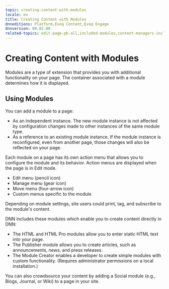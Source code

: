 ```yaml
---
topic: creating-content-with-modules
locale: en
title: Creating Content with Modules
dnneditions: Platform,Evoq Content,Evoq Engage
dnnversion: 09.02.00
related-topics: edit-page-pb-all,included-modules,content-managers-included-modules-overview,included-modules
---
```


# Creating Content with Modules

Modules are a type of extension that provides you with additional functionality on your page. The container associated with a module determines how it is displayed.

## Using Modules

You can add a module to a page:

*   As an independent instance. The new module instance is not affected by configuration changes made to other instances of the same module type.
*   As a reference to an existing module instance. If the module instance is reconfigured, even from another page, those changes will also be reflected on your page.

Each module on a page has its own action menu that allows you to configure the module and its behavior. Action menus are displayed when the page is in Edit mode.

*   Edit menu (pencil icon)
*   Manage menu (gear icon)
*   Move menu (four-arrow icon)
*   Custom menus specific to the module

Depending on module settings, site users could print, tag, and subscribe to the module's content.

DNN includes these modules which enable you to create content directly in DNN:

*   The HTML and HTML Pro modules allow you to enter static HTML text into your page.
*   The Publisher module allows you to create articles, such as announcements, news, and press releases.
*   The Module Creator enables a developer to create simple modules with custom functionality. (Requires administrator permissions on a local installation.)

You can also crowdsource your content by adding a Social module (e.g., Blogs, Journal, or Wiki) to a page in your site.